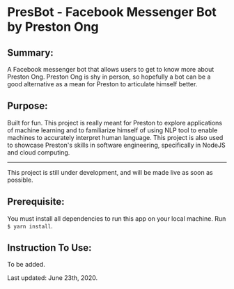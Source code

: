 # PresBot - Facebook Messenger Bot by Preston Ong

## Summary:
A Facebook messenger bot that allows users to get to know more about Preston Ong. 
Preston Ong is shy in person, so hopefully a bot can be a good alternative as a mean for Preston to articulate himself better. 

## Purpose:
Built for fun. This project is really meant for Preston to explore applications of machine learning and to familiarize himself of using NLP tool to enable machines to accurately interpret human language. This project is also used to showcase Preston's skills in software engineering, specifically in NodeJS and cloud computing.

----------

This project is still under development, and will be made live as soon as possible.

## Prerequisite:
You must install all dependencies to run this app on your local machine. Run `$ yarn install`.

## Instruction To Use:
To be added.

Last updated: June 23th, 2020.
